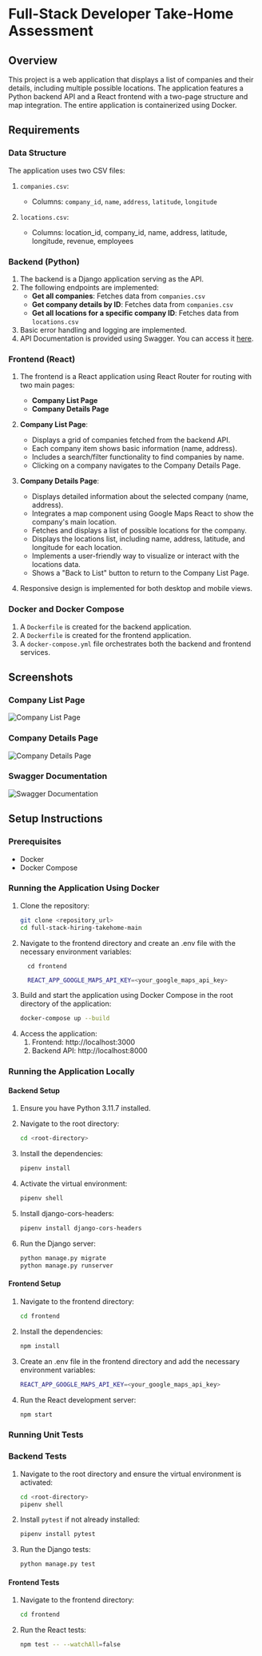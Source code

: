 # Full-Stack Developer Take-Home Assessment

## Overview

This project is a web application that displays a list of companies and their details, including multiple possible locations. The application features a Python backend API and a React frontend with a two-page structure and map integration. The entire application is containerized using Docker.

## Requirements

### Data Structure

The application uses two CSV files:

1. `companies.csv`:
   - Columns: `company_id`, `name`, `address`, `latitude`, `longitude`

2. `locations.csv`:
   - Columns: location_id, company_id, name, address, latitude, longitude, revenue, employees

### Backend (Python)

1. The backend is a Django application serving as the API.
2. The following endpoints are implemented:
   - **Get all companies**: Fetches data from `companies.csv`
   - **Get company details by ID**: Fetches data from `companies.csv`
   - **Get all locations for a specific company ID**: Fetches data from `locations.csv`
3. Basic error handling and logging are implemented.
4. API Documentation is provided using Swagger. You can access it [here](https://app.swaggerhub.com/apis/CHINMAYGULHANE_1/Company/1.0.0#/).

### Frontend (React)

1. The frontend is a React application using React Router for routing with two main pages:
   - **Company List Page**
   - **Company Details Page**

2. **Company List Page**:
   - Displays a grid of companies fetched from the backend API.
   - Each company item shows basic information (name, address).
   - Includes a search/filter functionality to find companies by name.
   - Clicking on a company navigates to the Company Details Page.

3. **Company Details Page**:
   - Displays detailed information about the selected company (name, address).
   - Integrates a map component using Google Maps React to show the company's main location.
   - Fetches and displays a list of possible locations for the company.
   - Displays the locations list, including name, address, latitude, and longitude for each location.
   - Implements a user-friendly way to visualize or interact with the locations data.
   - Shows a "Back to List" button to return to the Company List Page.

4. Responsive design is implemented for both desktop and mobile views.

### Docker and Docker Compose

1. A `Dockerfile` is created for the backend application.
2. A `Dockerfile` is created for the frontend application.
3. A `docker-compose.yml` file orchestrates both the backend and frontend services.

## Screenshots

### Company List Page
![Company List Page](./data/screenshots/Company_List_Page.png)

### Company Details Page
![Company Details Page](./data/screenshots/Company_Details_Page.png)

### Swagger Documentation
![Swagger Documentation](./data/screenshots/Swagger_Documentation.png)


## Setup Instructions

### Prerequisites

- Docker
- Docker Compose

### Running the Application Using Docker

1. Clone the repository:
   ```sh
   git clone <repository_url>
   cd full-stack-hiring-takehome-main
2. Navigate to the frontend directory and create an .env file with the necessary environment variables:
    ```sc
      cd frontend
    ```  
    ```sh
      REACT_APP_GOOGLE_MAPS_API_KEY=<your_google_maps_api_key>
    ```
3. Build and start the application using Docker Compose in the root directory of the application:
   ```sh
   docker-compose up --build
4. Access the application:
   1. Frontend: http://localhost:3000
   2. Backend API: http://localhost:8000

### Running the Application Locally

#### Backend Setup

1. Ensure you have Python 3.11.7 installed.

2. Navigate to the root directory:
    ```sh
    cd <root-directory>
    ```

3. Install the dependencies:
    ```sh
    pipenv install
    ```

4. Activate the virtual environment:
    ```sh
    pipenv shell
    ```
5. Install django-cors-headers:
    ```sh
    pipenv install django-cors-headers
    ```

6. Run the Django server:
    ```sh
    python manage.py migrate
    python manage.py runserver
    ```

#### Frontend Setup

1. Navigate to the frontend directory:
    ```sh
    cd frontend
    ```

2. Install the dependencies:
    ```sh
    npm install
    ```

3. Create an .env file in the frontend directory and add the necessary environment variables:
    ```sh
    REACT_APP_GOOGLE_MAPS_API_KEY=<your_google_maps_api_key>
    ```

4. Run the React development server:
    ```sh
    npm start
    ```

### Running Unit Tests

### Backend Tests

1. Navigate to the root directory and ensure the virtual environment is activated:
    ```sh
    cd <root-directory>
    pipenv shell
    ```

2. Install `pytest` if not already installed:
    ```sh
    pipenv install pytest
    ```

3. Run the Django tests:
    ```sh
    python manage.py test
    ```

#### Frontend Tests

1. Navigate to the frontend directory:
    ```sh
    cd frontend
    ```

2. Run the React tests:
    ```sh
    npm test -- --watchAll=false
    ```
